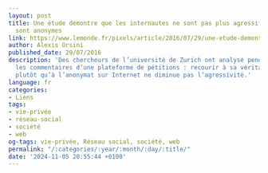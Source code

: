 ```yaml
---
layout: post
title: Une étude démontre que les internautes ne sont pas plus agressifs lorsqu’ils
  sont anonymes
link: https://www.lemonde.fr/pixels/article/2016/07/29/une-etude-demontre-que-les-internautes-ne-sont-pas-plus-agressifs-lorsqu-ils-sont-anonymes_4976293_4408996.html
author: Alexis Orsini
published_date: 29/07/2016
description: 'Des chercheurs de l’université de Zurich ont analysé pendant trois ans
  les commentaires d’une plateforme de pétitions : recourir à sa véritable identité
  plutôt qu’à l’anonymat sur Internet ne diminue pas l’agressivité.'
language: fr
categories:
- Liens
tags:
- vie-privée
- réseau-social
- société
- web
og-tags: vie-privée, Réseau social, société, web
permalink: "/:categories/:year/:month/:day/:title/"
date: '2024-11-05 20:55:44 +0100'
---
```

